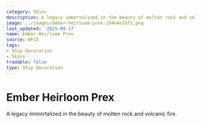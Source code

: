 ```yaml
---
category: Skins
description: A legacy immortalized in the beauty of molten rock and volcanic fire.
image: ../images/ember-heirloom-prex-194e4e7af1.png
last_updated: '2025-09-17'
name: Ember Heirloom Prex
source: WFCD
tags:
- Ship Decoration
- Skins
tradable: false
type: Ship Decoration
---
```


# Ember Heirloom Prex

A legacy immortalized in the beauty of molten rock and volcanic fire.

